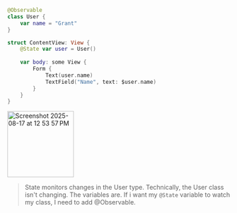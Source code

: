 ```swift
@Observable
class User {
    var name = "Grant"
}

struct ContentView: View {
    @State var user = User()
    
    var body: some View {
        Form {
            Text(user.name)
            TextField("Name", text: $user.name)
        }
    }
}
```
<img width="150" alt="Screenshot 2025-08-17 at 12 53 57 PM" src="https://github.com/user-attachments/assets/89a4864f-6520-4b18-955e-30427b5d235f" />

> State monitors changes in the User type. Technically, the User class isn't changing. The variables are. If i want my `@State` variable to watch my class, I need to add @Observable. 
